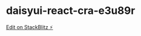 # daisyui-react-cra-e3u89r

[Edit on StackBlitz ⚡️](https://stackblitz.com/edit/daisyui-react-cra-e3u89r)